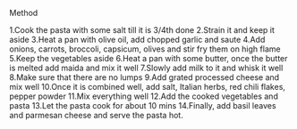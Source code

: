 Method

1.Cook the pasta with some salt till it is 3/4th done
2.Strain it and keep it aside 
3.Heat a pan with olive oil, add chopped garlic and saute 
4.Add onions, carrots, broccoli, capsicum, olives and stir fry them on high flame 
5.Keep the vegetables aside 
6.Heat a pan with some butter, once the butter is melted add maida and mix it well 
7.Slowly add milk to it and whisk it well 
8.Make sure that there are no lumps 
9.Add grated processed cheese and mix well 
10.Once it is combined well, add salt, Italian herbs, red chili flakes, pepper powder 
11.Mix everything well 
12.Add the cooked vegetables and pasta 
13.Let the pasta cook for about 10 mins 
14.Finally, add basil leaves and parmesan cheese and serve the pasta hot.